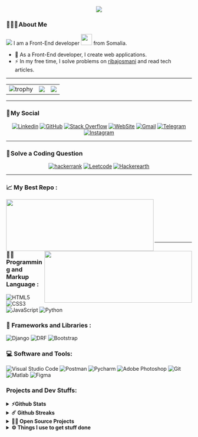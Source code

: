 <h1 align="center">
    <img src="https://readme-typing-svg.herokuapp.com/?lines=Welcome,+There!+👋;I'm+Ribaj+Osmani;Manager+by+Marti+App;I'm+happy+to+meet+you,+my+dear!&center=true&font=Vazirmatn&weight=800&duration=3000&pause=1000&height=100&width=500&color=FDC435&size=30">
</h1>

### 👨🏻‍🦱 About Me 
![](https://visitor-badge.glitch.me/badge?page_id=ribajosmani.ribajosmani&style=flat-square&color=0088cc)
I am a Front-End developer <img src="https://media.giphy.com/media/WUlplcMpOCEmTGBtBW/giphy.gif" width="30"> from Somalia. 

- 🔭 As a Front-End developer, I create web applications.
- ⚡ In my free time, I solve problems on [ribajosmani](<https://ribaj.pythonanywhere.com/> "ribajosmani") and read tech articles.
---
<table align="center">
  <tr>
    <td>
      <img alt="trophy" src="https://github-profile-trophy.vercel.app/?username=ribajosmani&column=2"/>
    </td>
    <td>
      <img src="https://github-readme-stats.vercel.app/api?username=ribajosmani&count_private=true&show_icons=true&theme=chartreuse-dark"/>
    </td>
    <td>
      <img src="https://github-readme-stats.vercel.app/api/top-langs/?username=ribajosmani&layout=compact&theme=chartreuse-dark&langs_count=8"/>
    </td>
  </tr>
</table>

---

### 📌 My Social

<div align="center">
    
[![Linkedin](https://img.shields.io/badge/LinkedIn-0A66C2?logo=Linkedin&logoColor=white&style=for-the-badge)](https://www.linkedin.com/ribajosmani)
[![GitHub](https://img.shields.io/badge/GitHub-181717?logo=GitHub&logoColor=white&style=for-the-badge)](https://github.com/ribaj)
[![Stack Overflow](https://img.shields.io/badge/Stack&nbsp;Overflow-F58025?logo=StackOverflow&logoColor=white&style=for-the-badge)](https://stackoverflow.com/#)
[![WebSite](https://img.shields.io/badge/WebSite-21759B?logo=WordPress&logoColor=white&style=for-the-badge)](#)
[![Gmail](https://img.shields.io/badge/Gmail-EA4335?logo=Gmail&logoColor=white&style=for-the-badge)](mailto:jaabirosman17@gmail.com)
[![Telegram](https://img.shields.io/badge/Telegram-229ED9?logo=Telegram&logoColor=white&style=for-the-badge)](https://t.me/ribajosmani)
[![Instagram](https://img.shields.io/badge/Instagram-E4405F?logo=Instagram&logoColor=white&style=for-the-badge)](https://www.instagram.com/ribajosmani)
    
</div>

---

### 📌 Solve a Coding Question

<div align="center">
    
[![hackerrank](https://img.shields.io/badge/Hackerrank-21759B?logo=Hackerrank&logoColor=white&style=for-the-badge)](www.hackerrank.com/ribajosmani)
[![Leetcode](https://img.shields.io/badge/Leetcode-181717?logo=Leetcode&logoColor=white&style=for-the-badge)](https://leetcode.com/ribajosmani/)
[![Hackerearth](https://img.shields.io/badge/Hackerearth-F58025?logo=Hackerearth&logoColor=white&style=for-the-badge)]([https://stackoverflow.com/#](https://www.hackerearth.com/@ribajosmani))

    
</div>

---



### 📈 My Best Repo :

<div width="100%" align="center">
  <a align="left" href="https://github.com/ribajosmani/First-Personal-Portfolio" title="First-Personal-Portfolio">
  <img align="left" width="400" height="140" src="https://github-readme-stats.vercel.app/api/pin/?username=ribajosmani&repo=First-Personal-Portfolio&bg_color=000&title_color=FDC435&border_color=FDC435&icon_color=FDC435&text_color=ffffff">
  </a>
    <a align="right" href="https://github.com/ribajosmani/First-Personal-Restaurant" title="First-Personal-Restaurant">
   <img align="right" width="400" height="140" src="https://github-readme-stats.vercel.app/api/pin/?username=ribajosmani&repo=First-Personal-Restaurant&bg_color=000&title_color=FDC435&border_color=FDC435&icon_color=FDC435&text_color=fff">
  </a>
</div>

<br/><br/><br/><br/><br/><br/>

---

### 👨‍💻 Programming and Markup Language :

![HTML5](https://img.shields.io/badge/HTML5-E34F26?logo=HTML5&logoColor=white&style=for-the-badge)
![CSS3](https://img.shields.io/badge/CSS3-1572B6?logo=CSS3&logoColor=white&style=for-the-badge)
![JavaScript](https://img.shields.io/badge/JavaScript-F7DF1E?logo=JavaScript&logoColor=black&style=for-the-badge)
![Python](https://img.shields.io/badge/Python-777BB4?logo=Python&logoColor=white&style=for-the-badge)

### 🧰 Frameworks and Libraries :
![Django](https://img.shields.io/badge/Django-21759B?logo=Django&logoColor=white&style=for-the-badge)
![DRF](https://img.shields.io/badge/Django&nbsp;Rest&nbsp;Framework-06B6D4?logo=DRFlogoColor=white&style=for-the-badge)
![Bootstrap](https://img.shields.io/badge/Bootstrap-6332F6?logo=Bootstrap&logoColor=white&style=for-the-badge)

### 💻 Software and Tools:
![Visual Studio Code](https://img.shields.io/badge/Visual&nbsp;Studio&nbsp;Code-007ACC?logo=VisualStudioCode&logoColor=white&style=for-the-badge)
![Postman](https://img.shields.io/badge/Postman-FF6C37?logo=Postman&logoColor=white&style=for-the-badge)
![Pycharm](https://img.shields.io/badge/Pycharm-FF9A00?logo=Pycharm&logoColor=white&style=for-the-badge)
![Adobe Photoshop](https://img.shields.io/badge/Adobe&nbsp;Photoshop-31A8FF?logo=AdobePhotoshop&logoColor=white&style=for-the-badge)
![Git](https://img.shields.io/badge/Git-F05032?logo=Git&logoColor=white&style=for-the-badge)
![Matlab](https://img.shields.io/badge/Matlab-8034a9?logo=Matlab&logoColor=white&style=for-the-badge)
![Figma](https://img.shields.io/badge/Figma-F24E1E?logo=Figma&logoColor=white&style=for-the-badge)

### Projects and Dev Stuffs:

<details>	
  <summary><b>⚡Github Stats</b></summary>
	<img src="https://media.giphy.com/media/WUlplcMpOCEmTGBtBW/giphy.gif" width="60">

  <br />
  <img height="180em" src="https://github-readme-stats.vercel.app/api?username=ribajosmani&show_icons=true&hide_border=true&&count_private=true&include_all_commits=true" />
  <img height="180em" src="https://github-readme-stats.vercel.app/api/top-langs/?username=ribajosmani&show_icons=true&hide_border=true&layout=compact&langs_count=8"/>
</details>

<details>	
  <summary><b>☄️ Github Streaks</b></summary>

  <br />
  <img height="180em" src="https://github-readme-streak-stats.herokuapp.com/?user=ribajosmani&hide_border=true" />
</details>

<details>
  <summary><b>🧑‍🚀 Open Source Projects</b></summary>

  <br />
  <table>
    <thead align="center">
      <tr border: none;>
        <td><b>💻 Projects</b></td>
        <td><b>🌟 Stars</b></td>
        <td><b>🍴 Forks</b></td>
        <td><b>🐛 Issues</b></td>
        <td><b>🔔 Pull Requests</b></td>
        <td><b>👨‍💻 Language</b></td>
      </tr>
    </thead>
    <tbody>
      <tr>
	<td><a href="https://github.com/ribajosmani/Gitwar"><b>🚀 Gitwar</b></a></td>
        <td><img alt="Stars" src="https://img.shields.io/github/stars/ribajosmani/Gitwar?style=flat-square&labelColor=343b41"/></td>
        <td><img alt="Forks" src="https://img.shields.io/github/forks/ribajosmani/Gitwar?style=flat-square&labelColor=343b41"/></td>
        <td><img alt="Issues" src="https://img.shields.io/github/issues/ribajosmani/Gitwar?style=flat-square"/></td>
        <td><img alt="Pull Requests" src="https://img.shields.io/github/issues-pr/ribajosmani/Gitwar?style=flat-square"/></td>
        <td><img alt="Language" src="https://img.shields.io/github/languages/top/ribajosmani/Gitwar?style=flat-square"/></td>
      </tr>
    </tbody>
  </table>
  <br />
</details>
 
<details>	
  <br />
  <summary><b>⚙️ Things I use to get stuff done</b></summary>
  	<ul>
  	    <li><b>OS:</b> Windows - Ubuntu 22.04</li>
	    <li><b>Laptop: </b> Lenovo Ideapad 700 (i7)</li>
  	    <li><b>Browser: </b> Google Chrome </li>
	    <li><b>Terminal: </b> ZSH: Oh My Zsh (PowerLevel10k)</li>
	    <li><b>Code Editor:</b> VSCode - The best editor out there.</li>
	    <li><b>To Stay Updated:</b> Dev.to, Medium, Linkedin and Twitter.</li>
	    <br />
	⚛️ Checkout My VSCode Configrations <a href="https://gist.github.com/ribajosmani/039b1dc5a7cdcb007ab3691814d53130">Here</a>.
	</ul>	
</details>

#

